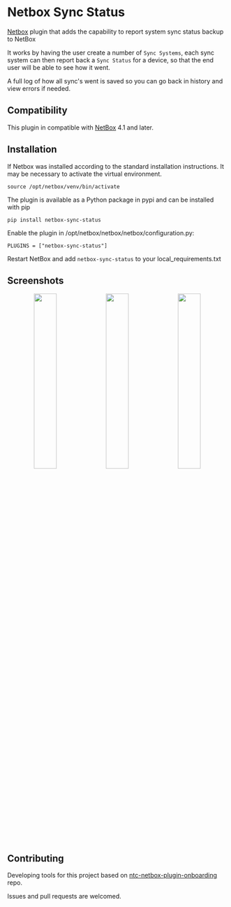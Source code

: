 # Netbox Sync Status

[Netbox](https://github.com/netbox-community/netbox) plugin that adds the capability to report system sync status backup to NetBox


It works by having the user create a number of `Sync Systems`, each sync system can then report back a `Sync Status` for a device, so that the end user will be able to see how it went. 

A full log of how all sync's went is saved so you can go back in history and view errors if needed.

## Compatibility

This plugin in compatible with [NetBox](https://netbox.readthedocs.org/) 4.1 and later.

## Installation

If Netbox was installed according to the standard installation instructions. It may be necessary to activate the virtual environment.

```
source /opt/netbox/venv/bin/activate
```

The plugin is available as a Python package in pypi and can be installed with pip

```
pip install netbox-sync-status
```
Enable the plugin in /opt/netbox/netbox/netbox/configuration.py:
```
PLUGINS = ["netbox-sync-status"]
```
Restart NetBox and add `netbox-sync-status` to your local_requirements.txt

## Screenshots
<p align="middle">
    <img align="top" src="/screenshots/sync_status_list.png?raw=true" width="32%" />
    <img align="top" src="/screenshots/sync_status_list.png?raw=true" width="32%" /> 
    <img align="top" src="/screenshots/sync_system_view.png?raw=true" width="32%" />
</p>


## Contributing
Developing tools for this project based on [ntc-netbox-plugin-onboarding](https://github.com/networktocode/ntc-netbox-plugin-onboarding) repo.

Issues and pull requests are welcomed.

